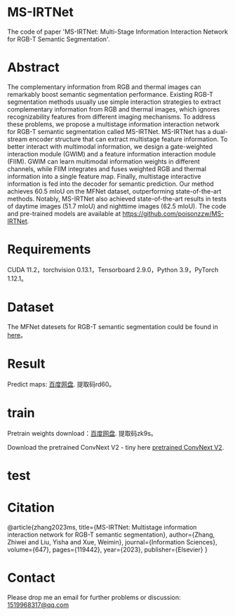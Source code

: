 # MS-IRTNet
The code of paper 'MS-IRTNet: Multi-Stage Information Interaction Network for RGB-T Semantic Segmentation'. 

# Abstract
The complementary information from RGB and thermal images can remarkably boost semantic
segmentation performance. Existing RGB-T segmentation methods usually use simple interaction
strategies to extract complementary information from RGB and thermal images, which ignores
recognizability features from different imaging mechanisms. To address these problems, we
propose a multistage information interaction network for RGB-T semantic segmentation called
MS-IRTNet. MS-IRTNet has a dual-stream encoder structure that can extract multistage feature
information. To better interact with multimodal information, we design a gate-weighted
interaction module (GWIM) and a feature information interaction module (FIIM). GWIM can
learn multimodal information weights in different channels, while FIIM integrates and fuses
weighted RGB and thermal information into a single feature map. Finally, multistage interactive
information is fed into the decoder for semantic prediction. Our method achieves 60.5 mIoU on
the MFNet dataset, outperforming state-of-the-art methods. Notably, MS-IRTNet also achieved
state-of-the-art results in tests of daytime images (51.7 mIoU) and nighttime images (62.5 mIoU).
The code and pre-trained models are available at https://github.com/poisonzzw/MS-IRTNet.

# Requirements
CUDA 11.2，torchvision 0.13.1，Tensorboard 2.9.0，Python 3.9，PyTorch 1.12.1。

# Dataset
The MFNet datesets for RGB-T semantic segmentation could be found in [here](https://www.mi.t.u-tokyo.ac.jp/static/projects/mil_multispectral/)。

# Result
Predict maps: [百度网盘](https://pan.baidu.com/s/1T4J-iTgW7nBZWcCTmNsIBQ).
提取码rd60。

# train
Pretrain weights download：[百度网盘](https://pan.baidu.com/s/1jhBzhxnfD2_oOhnnTF0zCQ).
提取码zk9s。

Download the pretrained ConvNext V2 - tiny here [pretrained ConvNext V2](https://dl.fbaipublicfiles.com/convnext/convnextv2/im22k/convnextv2_tiny_22k_384_ema.pt).



# test 




# Citation
@article{zhang2023ms,
  title={MS-IRTNet: Multistage information interaction network for RGB-T semantic segmentation},
  author={Zhang, Zhiwei and Liu, Yisha and Xue, Weimin},
  journal={Information Sciences},
  volume={647},
  pages={119442},
  year={2023},
  publisher={Elsevier}
}

# Contact
Please drop me an email for further problems or discussion: 1519968317@qq.com
